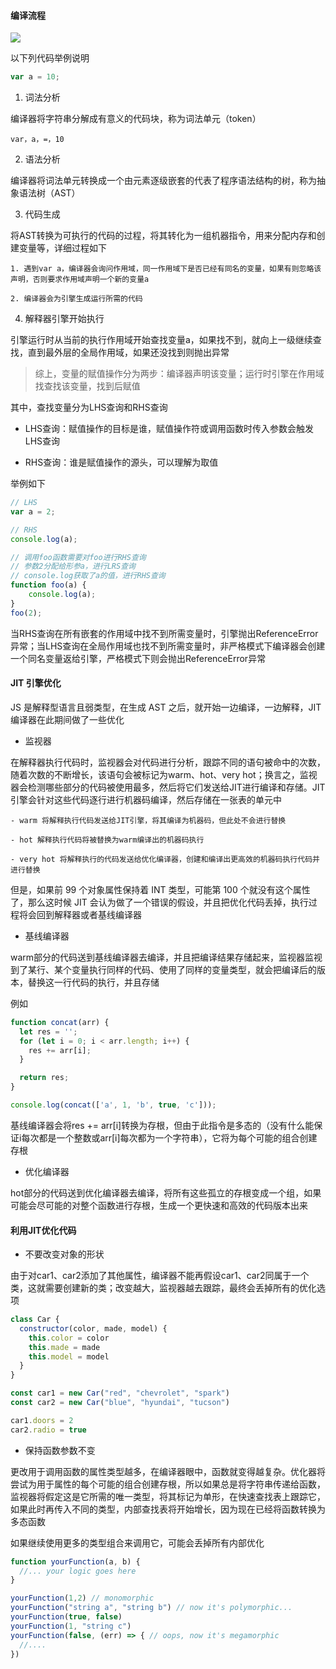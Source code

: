 #### 编译流程

![](https://p3-juejin.byteimg.com/tos-cn-i-k3u1fbpfcp/7f61d1d3caf84105be453b8a9bbac141~tplv-k3u1fbpfcp-zoom-1.image)

以下列代码举例说明

```js
var a = 10;
```

1. 词法分析

编译器将字符串分解成有意义的代码块，称为词法单元（token）

```
var，a，=，10
```

2. 语法分析

编译器将词法单元转换成一个由元素逐级嵌套的代表了程序语法结构的树，称为抽象语法树（AST）

3. 代码生成

将AST转换为可执行的代码的过程，将其转化为一组机器指令，用来分配内存和创建变量等，详细过程如下

    1. 遇到var a，编译器会询问作用域，同一作用域下是否已经有同名的变量，如果有则忽略该声明，否则要求作用域声明一个新的变量a

    2. 编译器会为引擎生成运行所需的代码

4. 解释器引擎开始执行

引擎运行时从当前的执行作用域开始查找变量a，如果找不到，就向上一级继续查找，直到最外层的全局作用域，如果还没找到则抛出异常

> 综上，变量的赋值操作分为两步：编译器声明该变量；运行时引擎在作用域找查找该变量，找到后赋值

其中，查找变量分为LHS查询和RHS查询

- LHS查询：赋值操作的目标是谁，赋值操作符或调用函数时传入参数会触发LHS查询

- RHS查询：谁是赋值操作的源头，可以理解为取值

举例如下

```js
// LHS
var a = 2;

// RHS
console.log(a);

// 调用foo函数需要对foo进行RHS查询
// 参数2分配给形参a，进行LRS查询
// console.log获取了a的值，进行RHS查询
function foo(a) {
    console.log(a);
}
foo(2);
```

当RHS查询在所有嵌套的作用域中找不到所需变量时，引擎抛出ReferenceError异常；当LHS查询在全局作用域也找不到所需变量时，非严格模式下编译器会创建一个同名变量返给引擎，严格模式下则会抛出ReferenceError异常

#### JIT 引擎优化

JS 是解释型语言且弱类型，在生成 AST 之后，就开始一边编译，一边解释，JIT编译器在此期间做了一些优化

- 监视器

在解释器执行代码时，监视器会对代码进行分析，跟踪不同的语句被命中的次数，随着次数的不断增长，该语句会被标记为warm、hot、very hot；换言之，监视器会检测哪些部分的代码被使用最多，然后将它们发送给JIT进行编译和存储。JIT引擎会针对这些代码逐行进行机器码编译，然后存储在一张表的单元中

    - warm 将解释执行代码发送给JIT引擎，将其编译为机器码，但此处不会进行替换

    - hot 解释执行代码将被替换为warm编译出的机器码执行

    - very hot 将解释执行的代码发送给优化编译器，创建和编译出更高效的机器码执行代码并进行替换

但是，如果前 99 个对象属性保持着 INT 类型，可能第 100 个就没有这个属性了，那么这时候 JIT 会认为做了一个错误的假设，并且把优化代码丢掉，执行过程将会回到解释器或者基线编译器

- 基线编译器

warm部分的代码送到基线编译器去编译，并且把编译结果存储起来，监视器监视到了某行、某个变量执行同样的代码、使用了同样的变量类型，就会把编译后的版本，替换这一行代码的执行，并且存储

例如

```js
function concat(arr) {
  let res = '';
  for (let i = 0; i < arr.length; i++) {
    res += arr[i];
  }

  return res;
}

console.log(concat(['a', 1, 'b', true, 'c']));
```

基线编译器会将res += arr[i]转换为存根，但由于此指令是多态的（没有什么能保证i每次都是一个整数或arr[i]每次都为一个字符串），它将为每个可能的组合创建存根

- 优化编译器

hot部分的代码送到优化编译器去编译，将所有这些孤立的存根变成一个组，如果可能会尽可能的对整个函数进行存根，生成一个更快速和高效的代码版本出来

#### 利用JIT优化代码

- 不要改变对象的形状

由于对car1、car2添加了其他属性，编译器不能再假设car1、car2同属于一个类，这就需要创建新的类；改变越大，监视器越去跟踪，最终会丢掉所有的优化选项

```js
class Car {
  constructor(color, made, model) {
    this.color = color
    this.made = made
    this.model = model
  }
}

const car1 = new Car("red", "chevrolet", "spark")
const car2 = new Car("blue", "hyundai", "tucson")

car1.doors = 2
car2.radio = true
```

- 保持函数参数不变

更改用于调用函数的属性类型越多，在编译器眼中，函数就变得越复杂。优化器将尝试为用于属性的每个可能的组合创建存根，所以如果总是将字符串传递给函数，监视器将假定这是它所需的唯一类型，将其标记为单形，在快速查找表上跟踪它，如果此时再传入不同的类型，内部查找表将开始增长，因为现在已经将函数转换为多态函数

如果继续使用更多的类型组合来调用它，可能会丢掉所有内部优化

```js
function yourFunction(a, b) {
  //... your logic goes here
}

yourFunction(1,2) // monomorphic
yourFunction("string a", "string b") // now it's polymorphic...
yourFunction(true, false)
yourFunction(1, "string c")
yourFunction(false, (err) => { // oops, now it's megamorphic
  //....
})
```